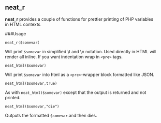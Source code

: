 neat_r
--------

**neat_r** provides a couple of functions for prettier printing of PHP variables in HTML contexts.

###Usage

    neat_r($somevar)

Will print <code>$somevar</code> in simplified \t and \n notation. Used directly in HTML will render all inline. If you want indentation wrap in <code>&lt;pre&gt;</code> tags.

    neat_html($somevar)

Will print <code>$somevar</code> into html as a <code>&lt;pre&gt;</code>-wrapper block formatted like JSON.

    neat_html($somevar,true)

As with <code>neat_html($somevar)</code> except that the output is returned and not printed.

    neat_html($somevar,"die")

Outputs the formatted <code>$somevar</code> and then dies.